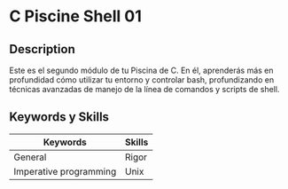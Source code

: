 # C Piscine Shell 01

## Description
Este es el segundo módulo de tu Piscina de C. En él, aprenderás más en profundidad cómo utilizar tu entorno y controlar bash, profundizando en técnicas avanzadas de manejo de la línea de comandos y scripts de shell.

## Keywords y Skills

| **Keywords**                  | **Skills**        |
|-------------------------------|-------------------|
| General                       | Rigor             |
| Imperative programming        | Unix              |
